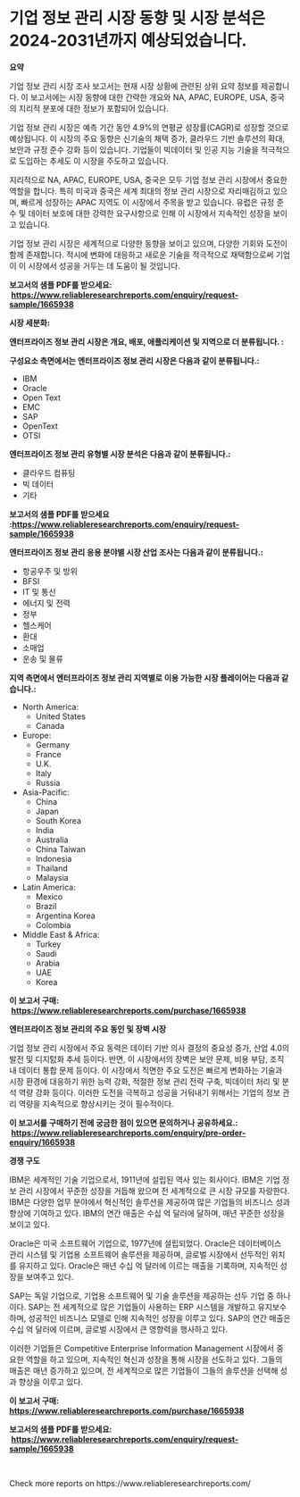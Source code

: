 <p><h1>기업 정보 관리 시장 동향 및 시장 분석은 2024-2031년까지 예상되었습니다.</h1></p><p><strong>요약</strong></p>
<p><p>기업 정보 관리 시장 조사 보고서는 현재 시장 상황에 관련된 상위 요약 정보를 제공합니다. 이 보고서에는 시장 동향에 대한 간략한 개요와 NA, APAC, EUROPE, USA, 중국의 지리적 분포에 대한 정보가 포함되어 있습니다. </p><p>기업 정보 관리 시장은 예측 기간 동안 4.9%의 연평균 성장률(CAGR)로 성장할 것으로 예상됩니다. 이 시장의 주요 동향은 신기술의 채택 증가, 클라우드 기반 솔루션의 확대, 보안과 규정 준수 강화 등이 있습니다. 기업들이 빅데이터 및 인공 지능 기술을 적극적으로 도입하는 추세도 이 시장을 주도하고 있습니다.</p><p>지리적으로 NA, APAC, EUROPE, USA, 중국은 모두 기업 정보 관리 시장에서 중요한 역할을 합니다. 특히 미국과 중국은 세계 최대의 정보 관리 시장으로 자리매김하고 있으며, 빠르게 성장하는 APAC 지역도 이 시장에서 주목을 받고 있습니다. 유럽은 규정 준수 및 데이터 보호에 대한 강력한 요구사항으로 인해 이 시장에서 지속적인 성장을 보이고 있습니다.</p><p>기업 정보 관리 시장은 세계적으로 다양한 동향을 보이고 있으며, 다양한 기회와 도전이 함께 존재합니다. 적시에 변화에 대응하고 새로운 기술을 적극적으로 채택함으로써 기업이 이 시장에서 성공을 거두는 데 도움이 될 것입니다.</p></p>
<p><strong>보고서의 샘플 PDF를 받으세요: &nbsp;<a href="https://www.reliableresearchreports.com/enquiry/request-sample/1665938">https://www.reliableresearchreports.com/enquiry/request-sample/1665938</a></strong></p>
<p><strong>시장 세분화:</strong></p>
<p><strong> 엔터프라이즈 정보 관리 시장은 개요, 배포, 애플리케이션 및 지역으로 더 분류됩니다. :</strong></p>
<p><strong>구성요소 측면에서는 엔터프라이즈 정보 관리 시장은 다음과 같이 분류됩니다.:</strong></p>
<p><ul><li>IBM</li><li>Oracle</li><li>Open Text</li><li>EMC</li><li>SAP</li><li>OpenText</li><li>OTSI</li></ul></p>
<p><strong> 엔터프라이즈 정보 관리 유형별 시장 분석은 다음과 같이 분류됩니다.:</strong></p>
<p><ul><li>클라우드 컴퓨팅</li><li>빅 데이터</li><li>기타</li></ul></p>
<p><strong>보고서의 샘플 PDF를 받으세요 :<a href="https://www.reliableresearchreports.com/enquiry/request-sample/1665938">https://www.reliableresearchreports.com/enquiry/request-sample/1665938</a></strong></p>
<p><strong> 엔터프라이즈 정보 관리 응용 분야별 시장 산업 조사는 다음과 같이 분류됩니다.:</strong></p>
<p><ul><li>항공우주 및 방위</li><li>BFSI</li><li>IT 및 통신</li><li>에너지 및 전력</li><li>정부</li><li>헬스케어</li><li>환대</li><li>소매업</li><li>운송 및 물류</li></ul></p>
<p><strong>지역 측면에서 엔터프라이즈 정보 관리 지역별로 이용 가능한 시장 플레이어는 다음과 같습니다.:</strong></p>
<p><ul>
    <li>
        North America:
        <ul>
            <li>United States</li>
            <li>Canada</li>
        </ul>
    </li>
    <li>
        Europe:
        <ul>
            <li>Germany</li>
            <li>France</li>
            <li>U.K.</li>
            <li>Italy</li>
            <li>Russia</li>
        </ul>
    </li>
    <li>
        Asia-Pacific:
        <ul>
            <li>China</li>
            <li>Japan</li>
            <li>South Korea</li>
            <li>India</li>
            <li>Australia</li>
            <li>China Taiwan</li>
            <li>Indonesia</li>
            <li>Thailand</li>
            <li>Malaysia</li>
        </ul>
    </li>
    <li>
        Latin America:
        <ul>
            <li>Mexico</li>
            <li>Brazil</li>
            <li>Argentina Korea</li>
            <li>Colombia</li>
        </ul>
    </li>
    <li>
        Middle East & Africa:
        <ul>
            <li>Turkey</li>
            <li>Saudi</li>
            <li>Arabia</li>
            <li>UAE</li>
            <li>Korea</li>
        </ul>
    </li>
    </ul></p>
<p><strong>이 보고서 구매: &nbsp;<a href="https://www.reliableresearchreports.com/purchase/1665938">https://www.reliableresearchreports.com/purchase/1665938</a></strong></p>
<p><strong>엔터프라이즈 정보 관리의 주요 동인 및 장벽 시장</strong></p>
<p><p>기업 정보 관리 시장에서 주요 동력은 데이터 기반 의사 결정의 중요성 증가, 산업 4.0의 발전 및 디지턼화 추세 등이다. 반면, 이 시장에서의 장벽은 보안 문제, 비용 부담, 조직 내 데이터 통합 문제 등이다. 이 시장에서 직면한 주요 도전은 빠르게 변화하는 기술과 시장 환경에 대응하기 위한 능력 강화, 적절한 정보 관리 전략 구축, 빅데이터 처리 및 분석 역량 강화 등이다. 이러한 도전을 극복하고 성공을 거둬내기 위해서는 기업의 정보 관리 역량을 지속적으로 향상시키는 것이 필수적이다.</p></p>
<p><strong>이 보고서를 구매하기 전에 궁금한 점이 있으면 문의하거나 공유하세요.: &nbsp;<a href="https://www.reliableresearchreports.com/enquiry/pre-order-enquiry/1665938">https://www.reliableresearchreports.com/enquiry/pre-order-enquiry/1665938</a></strong></p>
<p><strong>경쟁 구도</strong></p>
<p><p>IBM은 세계적인 기술 기업으로서, 1911년에 설립된 역사 있는 회사이다. IBM은 기업 정보 관리 시장에서 꾸준한 성장을 거듭해 왔으며 전 세계적으로 큰 시장 규모를 자랑한다. IBM은 다양한 업무 분야에서 혁신적인 솔루션을 제공하여 많은 기업들의 비즈니스 성과 향상에 기여하고 있다. IBM의 연간 매출은 수십 억 달러에 달하며, 매년 꾸준한 성장을 보이고 있다.</p><p>Oracle은 미국 소프트웨어 기업으로, 1977년에 설립되었다. Oracle은 데이터베이스 관리 시스템 및 기업용 소프트웨어 솔루션을 제공하며, 글로벌 시장에서 선두적인 위치를 유지하고 있다. Oracle은 매년 수십 억 달러에 이르는 매출을 기록하며, 지속적인 성장을 보여주고 있다.</p><p>SAP는 독일 기업으로, 기업용 소프트웨어 및 기술 솔루션을 제공하는 선두 기업 중 하나이다. SAP는 전 세계적으로 많은 기업들이 사용하는 ERP 시스템을 개발하고 유지보수하며, 성공적인 비즈니스 모델로 인해 지속적인 성장을 이루고 있다. SAP의 연간 매출은 수십 억 달러에 이르며, 글로벌 시장에서 큰 영향력을 행사하고 있다.</p><p>이러한 기업들은 Competitive Enterprise Information Management 시장에서 중요한 역할을 하고 있으며, 지속적인 혁신과 성장을 통해 시장을 선도하고 있다. 그들의 매출은 매년 증가하고 있으며, 전 세계적으로 많은 기업들이 그들의 솔루션을 선택해 성과 향상을 이루고 있다.</p></p>
<p><strong>이 보고서 구매: &nbsp; <a href="https://www.reliableresearchreports.com/purchase/1665938">https://www.reliableresearchreports.com/purchase/1665938</a></strong></p>
<p><strong>보고서의 샘플 PDF를 받으세요: &nbsp;<a href="https://www.reliableresearchreports.com/enquiry/request-sample/1665938">https://www.reliableresearchreports.com/enquiry/request-sample/1665938</a></strong><strong></strong></p>
<p>&nbsp;</p>
<p>Check more reports on https://www.reliableresearchreports.com/</p>